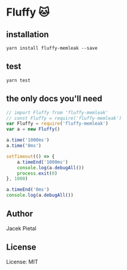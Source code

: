 # Fluffy 🐱

## installation

`yarn install fluffy-memleak --save`

## test

`yarn test`

## the only docs you'll need

```javascript
// import Fluffy from 'fluffy-memleak'
// const Fluffy = require('fluffy-memleak')
var Fluffy = require('fluffy-memleak')
var a = new Fluffy()

a.time('1000ms')
a.time('0ms')

setTimeout(() => {
	a.timeEnd('1000ms')
	console.log(a.debugAll())
	process.exit(0)
}, 1000)

a.timeEnd('0ms')
console.log(a.debugAll())
```

## Author

Jacek Pietal

## License

License: MIT
